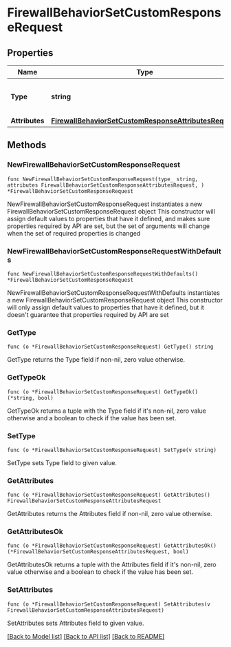 # FirewallBehaviorSetCustomResponseRequest

## Properties

Name | Type | Description | Notes
------------ | ------------- | ------------- | -------------
**Type** | **string** | * &#x60;set_custom_response&#x60; - set_custom_response | 
**Attributes** | [**FirewallBehaviorSetCustomResponseAttributesRequest**](FirewallBehaviorSetCustomResponseAttributesRequest.md) |  | 

## Methods

### NewFirewallBehaviorSetCustomResponseRequest

`func NewFirewallBehaviorSetCustomResponseRequest(type_ string, attributes FirewallBehaviorSetCustomResponseAttributesRequest, ) *FirewallBehaviorSetCustomResponseRequest`

NewFirewallBehaviorSetCustomResponseRequest instantiates a new FirewallBehaviorSetCustomResponseRequest object
This constructor will assign default values to properties that have it defined,
and makes sure properties required by API are set, but the set of arguments
will change when the set of required properties is changed

### NewFirewallBehaviorSetCustomResponseRequestWithDefaults

`func NewFirewallBehaviorSetCustomResponseRequestWithDefaults() *FirewallBehaviorSetCustomResponseRequest`

NewFirewallBehaviorSetCustomResponseRequestWithDefaults instantiates a new FirewallBehaviorSetCustomResponseRequest object
This constructor will only assign default values to properties that have it defined,
but it doesn't guarantee that properties required by API are set

### GetType

`func (o *FirewallBehaviorSetCustomResponseRequest) GetType() string`

GetType returns the Type field if non-nil, zero value otherwise.

### GetTypeOk

`func (o *FirewallBehaviorSetCustomResponseRequest) GetTypeOk() (*string, bool)`

GetTypeOk returns a tuple with the Type field if it's non-nil, zero value otherwise
and a boolean to check if the value has been set.

### SetType

`func (o *FirewallBehaviorSetCustomResponseRequest) SetType(v string)`

SetType sets Type field to given value.


### GetAttributes

`func (o *FirewallBehaviorSetCustomResponseRequest) GetAttributes() FirewallBehaviorSetCustomResponseAttributesRequest`

GetAttributes returns the Attributes field if non-nil, zero value otherwise.

### GetAttributesOk

`func (o *FirewallBehaviorSetCustomResponseRequest) GetAttributesOk() (*FirewallBehaviorSetCustomResponseAttributesRequest, bool)`

GetAttributesOk returns a tuple with the Attributes field if it's non-nil, zero value otherwise
and a boolean to check if the value has been set.

### SetAttributes

`func (o *FirewallBehaviorSetCustomResponseRequest) SetAttributes(v FirewallBehaviorSetCustomResponseAttributesRequest)`

SetAttributes sets Attributes field to given value.



[[Back to Model list]](../README.md#documentation-for-models) [[Back to API list]](../README.md#documentation-for-api-endpoints) [[Back to README]](../README.md)


